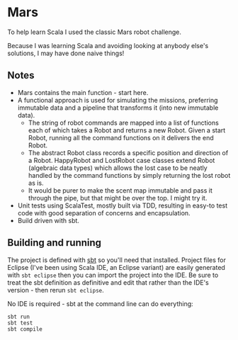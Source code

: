 # Mars

To help learn Scala I used the classic Mars robot challenge.

Because I was learning Scala and avoiding looking at anybody else's solutions, I may have done naive things!

## Notes

- Mars contains the main function - start here.
- A functional approach is used for simulating the missions, preferring immutable data and a pipeline that transforms it (into new immutable data).
    - The string of robot commands are mapped into a list of functions each of which takes a Robot and returns a new Robot. Given a start Robot, running all the command functions on it delivers the end Robot.
    - The abstract Robot class records a specific position and direction of a Robot. HappyRobot and LostRobot case classes extend Robot (algebraic data types) which allows the lost case to be neatly handled by the command functions by simply returning the lost robot as is.
    - It would be purer to make the scent map immutable and pass it through the pipe, but that might be over the top. I might try it.
- Unit tests using ScalaTest, mostly built via TDD, resulting in easy-to test code with good separation of concerns and encapsulation.
- Build driven with sbt.

## Building and running

The project is defined with [sbt](http://www.scala-sbt.org) so you'll need that installed. Project files for Eclipse (I've been using Scala IDE, an Eclipse variant) are easily generated with `sbt eclipse` then you can import the project into the IDE. Be sure to treat the sbt definition as definitive and edit that rather than the IDE's version - then rerun `sbt eclipse`.

No IDE is required - sbt at the command line can do everything:

    sbt run
    sbt test
    sbt compile